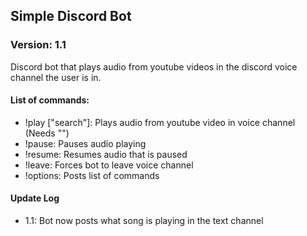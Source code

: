 ## Simple Discord Bot

### Version: 1.1

Discord bot that plays audio from youtube videos in the discord voice channel
the user is in. 

#### List of commands:

* !play ["search"]: Plays audio from youtube video in voice channel (Needs "")
* !pause: Pauses audio playing
* !resume: Resumes audio that is paused
* !leave: Forces bot to leave voice channel
* !options: Posts list of commands

#### Update Log

* 1.1: Bot now posts what song is playing in the text channel
